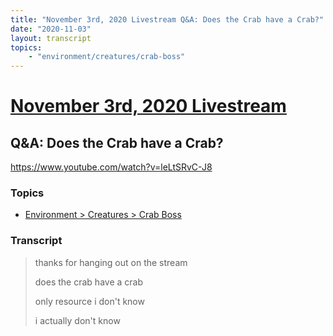 ```yaml
---
title: "November 3rd, 2020 Livestream Q&A: Does the Crab have a Crab?"
date: "2020-11-03"
layout: transcript
topics:
    - "environment/creatures/crab-boss"
---
```

# [November 3rd, 2020 Livestream](../2020-11-03.md)
## Q&A: Does the Crab have a Crab?
https://www.youtube.com/watch?v=leLtSRvC-J8

### Topics
* [Environment > Creatures > Crab Boss](../topics/environment/creatures/crab-boss.md)

### Transcript

> thanks for hanging out on the stream
> 
> does the crab have a crab
> 
> only resource i don't know
> 
> i actually don't know
> 
